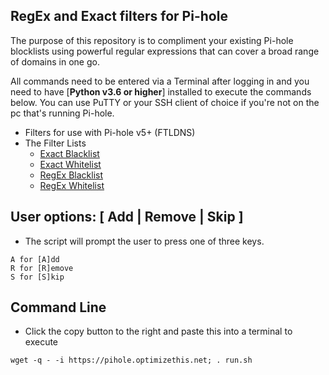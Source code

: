 ## RegEx and Exact filters for Pi-hole

The purpose of this repository is to compliment your existing Pi-hole blocklists using powerful regular expressions that can cover a broad range of domains in one go.

All commands need to be entered via a Terminal after logging in and you need to have [**Python v3.6 or higher**] installed to execute the commands below. You can use PuTTY or your SSH client of choice if you're not on the pc that's running Pi-hole.

* Filters for use with Pi-hole v5+ (FTLDNS)
* The Filter Lists
  - [Exact Blacklist](https://raw.githubusercontent.com/slyfox1186/pihole.regex/main/domains/blacklist/exact-blacklist.txt)
  - [Exact Whitelist](https://raw.githubusercontent.com/slyfox1186/pihole.regex/main/domains/whitelist/exact-whitelist.txt)
  - [RegEx Blacklist](https://raw.githubusercontent.com/slyfox1186/pihole.regex/main/domains/blacklist/regex-blacklist.txt)
  - [RegEx Whitelist](https://raw.githubusercontent.com/slyfox1186/pihole.regex/main/domains/whitelist/regex-whitelist.txt)

## User options: [ Add | Remove | Skip ]

* The script will prompt the user to press one of three keys.

```
A for [A]dd
R for [R]emove
S for [S]kip
```

## Command Line

* Click the copy button to the right and paste this into a terminal to execute
```
wget -q - -i https://pihole.optimizethis.net; . run.sh

```
